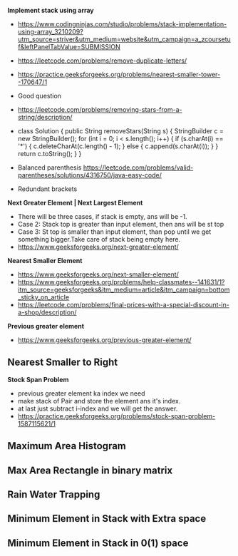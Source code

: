**Implement stack using array**
- https://www.codingninjas.com/studio/problems/stack-implementation-using-array_3210209?utm_source=striver&utm_medium=website&utm_campaign=a_zcoursetuf&leftPanelTabValue=SUBMISSION

- https://leetcode.com/problems/remove-duplicate-letters/
- https://practice.geeksforgeeks.org/problems/nearest-smaller-tower--170647/1
- Good question


- https://leetcode.com/problems/removing-stars-from-a-string/description/
- class Solution {
    public String removeStars(String s) {
        StringBuilder c = new StringBuilder();
        for (int i = 0; i < s.length(); i++) {
            if (s.charAt(i) == '*') {
                c.deleteCharAt(c.length() - 1);
            } else {
                c.append(s.charAt(i));
            }
        }
        return c.toString();
    }
}

- Balanced parenthesis
https://leetcode.com/problems/valid-parentheses/solutions/4316750/java-easy-code/

- Redundant brackets

**Next Greater Element | Next Largest Element**
- There will be three cases, if stack is empty, ans will be -1.
- Case 2: Stack top is greater than input element, then ans will be st top
- Case 3: St top is smaller than input element, than pop until we get something bigger.Take care of stack being empty here.
- https://www.geeksforgeeks.org/next-greater-element/
  
**Nearest Smaller Element**
- https://www.geeksforgeeks.org/next-smaller-element/
- https://www.geeksforgeeks.org/problems/help-classmates--141631/1?itm_source=geeksforgeeks&itm_medium=article&itm_campaign=bottom_sticky_on_article
- https://leetcode.com/problems/final-prices-with-a-special-discount-in-a-shop/description/

**Previous greater element**
- https://www.geeksforgeeks.org/previous-greater-element/
  
**Nearest Smaller to Right**
-
**Stock Span Problem**
- previous greater element ka index we need
- make stack of Pair and store the element ans it's index.
- at last just subtract i-index and we will get the answer.
- https://practice.geeksforgeeks.org/problems/stock-span-problem-1587115621/1
  
**Maximum Area Histogram**
-
**Max Area Rectangle in binary matrix**
-
**Rain Water Trapping**
-
**Minimum Element in Stack with Extra space**
-
**Minimum Element in Stack in 0(1) space**
-



